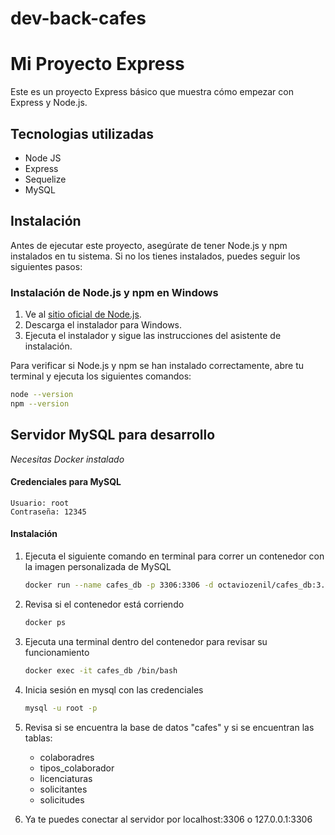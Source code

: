 # dev-back-cafes

# Mi Proyecto Express

Este es un proyecto Express básico que muestra cómo empezar con Express y Node.js.

## Tecnologias utilizadas
- Node JS
- Express
- Sequelize
- MySQL

## Instalación

Antes de ejecutar este proyecto, asegúrate de tener Node.js y npm instalados en tu sistema. Si no los tienes instalados, puedes seguir los siguientes pasos:

### Instalación de Node.js y npm en Windows

1. Ve al [sitio oficial de Node.js](https://nodejs.org/).
2. Descarga el instalador para Windows.
3. Ejecuta el instalador y sigue las instrucciones del asistente de instalación.

Para verificar si Node.js y npm se han instalado correctamente, abre tu terminal y ejecuta los siguientes comandos:

```bash
node --version
npm --version
```

## Servidor MySQL para desarrollo

*Necesitas Docker instalado*
#### Credenciales para MySQL
    Usuario: root
    Contraseña: 12345

#### Instalación
1. Ejecuta el siguiente comando en terminal para correr un contenedor con la imagen personalizada de MySQL
    ```bash 
    docker run --name cafes_db -p 3306:3306 -d octaviozenil/cafes_db:3.0
    ```
2. Revisa si el contenedor está corriendo
    ```bash
    docker ps
    ```
3. Ejecuta una terminal dentro del contenedor para revisar su funcionamiento
    ```bash
   docker exec -it cafes_db /bin/bash
    ```
4. Inicia sesión en mysql con las credenciales
    ```bash
    mysql -u root -p
    ```
5. Revisa si se encuentra la base de datos "cafes" y si se encuentran las tablas:
    - colaboradres
    - tipos_colaborador
    - licenciaturas
    - solicitantes
    - solicitudes

6. Ya te puedes conectar al servidor por localhost:3306 o 127.0.0.1:3306